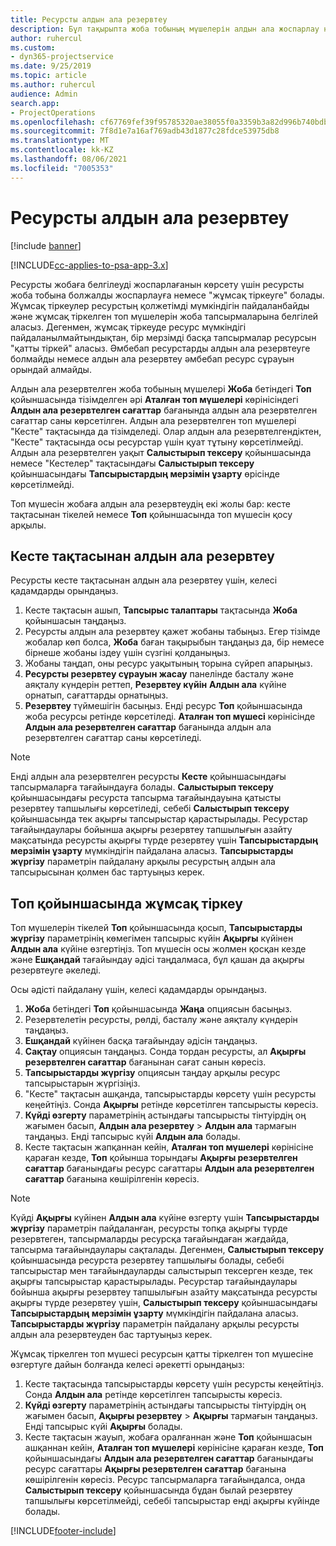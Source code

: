 ```yaml
---
title: Ресурсты алдын ала резервтеу
description: Бұл тақырыпта жоба тобының мүшелерін алдын ала жоспарлау немесе резервтеу туралы ақпарат берілген.
author: ruhercul
ms.custom:
- dyn365-projectservice
ms.date: 9/25/2019
ms.topic: article
ms.author: ruhercul
audience: Admin
search.app:
- ProjectOperations
ms.openlocfilehash: cf67769fef39f95785320ae38055f0a3359b3a82d996b740bdb5d51e864f3d56
ms.sourcegitcommit: 7f8d1e7a16af769adb43d1877c28fdce53975db8
ms.translationtype: MT
ms.contentlocale: kk-KZ
ms.lasthandoff: 08/06/2021
ms.locfileid: "7005353"
---
```

# <a name="soft-book-a-resource"></a>Ресурсты алдын ала резервтеу

[!include [banner](../includes/psa-now-project-operations.md)]

[!INCLUDE[cc-applies-to-psa-app-3.x](../includes/cc-applies-to-psa-app-3x.md)]

Ресурсты жобаға белгілеуді жоспарлағанын көрсету үшін ресурсты жоба тобына болжалды жоспарлауға немесе "жұмсақ тіркеуге" болады. Жұмсақ тіркеулер ресурстың қолжетімді мүмкіндігін пайдаланбайды және жұмсақ тіркелген топ мүшелерін жоба тапсырмаларына белгілей аласыз. Дегенмен, жұмсақ тіркеуде ресурс мүмкіндігі пайдаланылмайтындықтан, бір мерзімді басқа тапсырмалар ресурсын "қатты тіркей" аласыз. Әмбебап ресурстарды алдын ала резервтеуге болмайды немесе алдын ала резервтеу әмбебап ресурс сұрауын орындай алмайды.

Алдын ала резервтелген жоба тобының мүшелері **Жоба** бетіндегі **Топ** қойыншасында тізімделген әрі **Аталған топ мүшелері** көрінісіндегі **Алдын ала резервтелген сағаттар** бағанында алдын ала резервтелген сағаттар саны көрсетілген. Алдын ала резервтелген топ мүшелері "Кесте" тақтасында да тізімделеді. Олар алдын ала резервтелгендіктен, "Кесте" тақтасында осы ресурстар үшін қуат тұтыну көрсетілмейді. Алдын ала резервтелген уақыт **Салыстырып тексеру** қойыншасында немесе "Кестелер" тақтасындағы **Салыстырып тексеру** қойыншасындағы **Тапсырыстардың мерзімін ұзарту** өрісінде көрсетілмейді. 

Топ мүшесін жобаға алдын ала резервтеудің екі жолы бар: кесте тақтасынан тікелей немесе **Топ** қойыншасында топ мүшесін қосу арқылы. 

## <a name="soft-book-from-the-schedule-board"></a>Кесте тақтасынан алдын ала резервтеу
Ресурсты кесте тақтасынан алдын ала резервтеу үшін, келесі қадамдарды орындаңыз. 

1. Кесте тақтасын ашып, **Тапсырыс талаптары** тақтасында **Жоба** қойыншасын таңдаңыз.
2. Ресурсты алдын ала резервтеу қажет жобаны табыңыз. Егер тізімде жобалар көп болса, **Жоба** баған тақырыбын таңдаңыз да, бір немесе бірнеше жобаны іздеу үшін сүзгіні қолданыңыз.
3. Жобаны таңдап, оны ресурс уақытының торына сүйреп апарыңыз.
5. **Ресурсты резервтеу сұрауын жасау** панелінде басталу және аяқталу күндерін реттеп, **Резервтеу күйін** **Алдын ала** күйіне орнатып, сағаттарды орнатыңыз. 
6. **Резервтеу** түймешігін басыңыз. Енді ресурс **Топ** қойыншасында жоба ресурсы ретінде көрсетіледі. **Аталған топ мүшесі** көрінісінде **Алдын ала резервтелген сағаттар** бағанында алдын ала резервтелген сағаттар саны көрсетіледі.

> [!NOTE]
> Енді алдын ала резервтелген ресурсты **Кесте** қойыншасындағы тапсырмаларға тағайындауға болады. **Салыстырып тексеру** қойыншасындағы ресурста тапсырма тағайындауына қатысты резервтеу тапшылығы көрсетіледі, себебі **Салыстырып тексеру** қойыншасында тек ақырғы тапсырыстар қарастырылады. Ресурстар тағайындаулары бойынша ақырғы резервтеу тапшылығын азайту мақсатында ресурсты ақырғы түрде резервтеу үшін **Тапсырыстардың мерзімін ұзарту** мүмкіндігін пайдалана аласыз. **Тапсырыстарды жүргізу** параметрін пайдалану арқылы ресурстың алдын ала тапсырысынан қолмен бас тартуыңыз керек.

## <a name="soft-book-on-the-team-tab"></a>Топ қойыншасында жұмсақ тіркеу

Топ мүшелерін тікелей **Топ** қойыншасында қосып, **Тапсырыстарды жүргізу** параметрінің көмегімен тапсырыс күйін **Ақырғы** күйінен **Алдын ала** күйіне өзгертіңіз. Топ мүшесін осы жолмен қосқан кезде және **Ешқандай** тағайындау әдісі таңдалмаса, бұл қашан да ақырғы резервтеуге әкеледі.

Осы әдісті пайдалану үшін, келесі қадамдарды орындаңыз.

1. **Жоба** бетіндегі **Топ** қойыншасында **Жаңа** опциясын басыңыз.
2. Резервтелетін ресурсты, рөлді, басталу және аяқталу күндерін таңдаңыз.
3. **Ешқандай** күйінен басқа тағайындау әдісін таңдаңыз.
4. **Сақтау** опциясын таңдаңыз. Сонда тордан ресурсты, ал **Ақырғы резервтелген сағаттар** бағанынан сағат санын көресіз.
5. **Тапсырыстарды жүргізу** опциясын таңдау арқылы ресурс тапсырыстарын жүргізіңіз.
6. "Кесте" тақтасын ашқанда, тапсырыстарды көрсету үшін ресурсты кеңейтіңіз. Сонда **Ақырғы** ретінде көрсетілген тапсырысты көресіз.
7. **Күйді өзгерту** параметрінің астындағы тапсырысты тінтуірдің оң жағымен басып, **Алдын ала резервтеу** \> **Алдын ала** тармағын таңдаңыз. Енді тапсырыс күйі **Алдын ала** болады.
8. Кесте тақтасын жапқаннан кейін, **Аталған топ мүшелері** көрінісіне қараған кезде, **Топ** қойынша торындағы **Ақырғы резервтелген сағаттар** бағанындағы ресурс сағаттары **Алдын ала резервтелген сағаттар** бағанына көшірілгенін көресіз.

> [!NOTE]
> Күйді **Ақырғы** күйінен **Алдын ала** күйіне өзгерту үшін **Тапсырыстарды жүргізу** параметрін пайдаланған, ресурсты топқа ақырғы түрде резервтеген, тапсырмаларды ресурсқа тағайындаған жағдайда, тапсырма тағайындаулары сақталады. Дегенмен, **Салыстырып тексеру** қойыншасында ресурста резервтеу тапшылығы болады, себебі тапсырыстар мен тағайындауларды салыстырып тексерген кезде, тек ақырғы тапсырыстар қарастырылады. Ресурстар тағайындаулары бойынша ақырғы резервтеу тапшылығын азайту мақсатында ресурсты ақырғы түрде резервтеу үшін, **Салыстырып тексеру** қойыншасындағы **Тапсырыстардың мерзімін ұзарту** мүмкіндігін пайдалана аласыз. **Тапсырыстарды жүргізу** параметрін пайдалану арқылы ресурсты алдын ала резервтеуден бас тартуыңыз керек.

Жұмсақ тіркелген топ мүшесі ресурсын қатты тіркелген топ мүшесіне өзгертуге дайын болғанда келесі әрекетті орындаңыз:

1. Кесте тақтасында тапсырыстарды көрсету үшін ресурсты кеңейтіңіз. Сонда **Алдын ала** ретінде көрсетілген тапсырысты көресіз.
2. **Күйді өзгерту** параметрінің астындағы тапсырысты тінтуірдің оң жағымен басып, **Ақырғы резервтеу** \> **Ақырғы** тармағын таңдаңыз. Енді тапсырыс күйі **Ақырғы** болады.
3. Кесте тақтасын жауып, жобаға оралғаннан және **Топ** қойыншасын ашқаннан кейін, **Аталған топ мүшелері** көрінісіне қараған кезде, **Топ** қойыншасындағы **Алдын ала резервтелген сағаттар** бағанындағы ресурс сағаттары **Ақырғы резервтелген сағаттар** бағанына көшірілгенін көресіз. Ресурс тапсырмаларға тағайындалса, онда **Салыстырып тексеру** қойыншасында бұдан былай резервтеу тапшылығы көрсетілмейді, себебі тапсырыстар енді ақырғы күйінде болады.



[!INCLUDE[footer-include](../includes/footer-banner.md)]